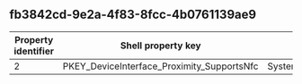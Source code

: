 ## fb3842cd-9e2a-4f83-8fcc-4b0761139ae9

Property identifier | Shell property key | Shell name | Alias
--- | --- | --- | ---
2 | PKEY_DeviceInterface_Proximity_SupportsNfc | System.DeviceInterface.Proximity.SupportsNfc | 

